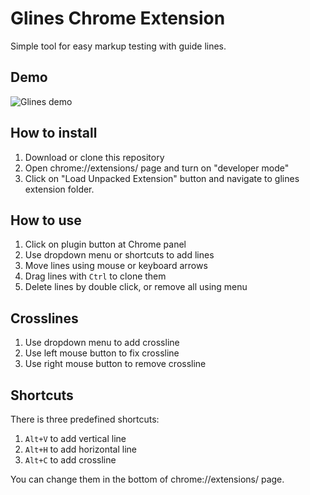 # Glines Chrome Extension

Simple tool for easy markup testing with guide lines.

## Demo 

![Glines demo](http://i.imgur.com/8Yt99WG.gif)

## How to install

1. Download or clone this repository
2. Open chrome://extensions/ page and turn on "developer mode"
3. Click on "Load Unpacked Extension" button and navigate to glines extension folder.

## How to use

1. Click on plugin button at Chrome panel
2. Use dropdown menu or shortcuts to add lines
3. Move lines using mouse or keyboard arrows
4. Drag lines with `Ctrl` to clone them
5. Delete lines by double click, or remove all using menu

## Crosslines

1. Use dropdown menu to add crossline
2. Use left mouse button to fix crossline
3. Use right mouse button to remove crossline

## Shortcuts

There is three predefined shortcuts:

1. `Alt+V` to add vertical line
2. `Alt+H` to add horizontal line
3. `Alt+C` to add crossline

You can change them in the bottom of chrome://extensions/ page.